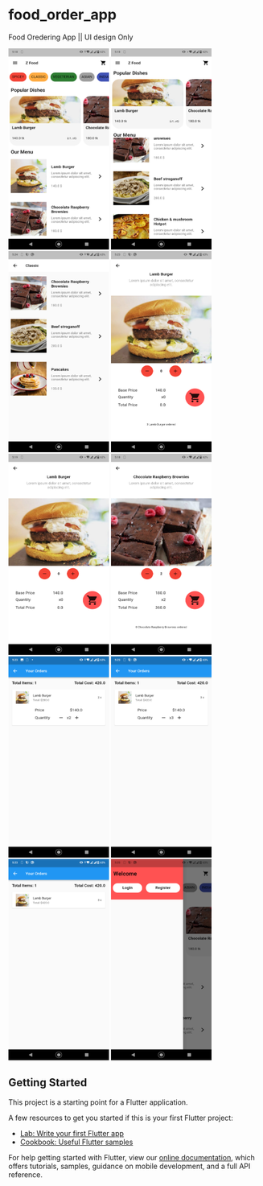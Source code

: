 # food_order_app

Food Oredering App || UI design Only
<p float="left">
<img src="https://raw.githubusercontent.com/ZRShamim/Food_Order_Flutter_App/main/screenshot/list1.png" width="200" height="400" />
<img src="https://raw.githubusercontent.com/ZRShamim/Food_Order_Flutter_App/main/screenshot/list2.png" width="200" height="400" />
<img src="https://raw.githubusercontent.com/ZRShamim/Food_Order_Flutter_App/main/screenshot/cat1.png" width="200" height="400" />
<img src="https://raw.githubusercontent.com/ZRShamim/Food_Order_Flutter_App/main/screenshot/foodDetails1.png" width="200" height="400" />
<img src="https://raw.githubusercontent.com/ZRShamim/Food_Order_Flutter_App/main/screenshot/foodDetails2..png" width="200" height="400" />
<img src="https://raw.githubusercontent.com/ZRShamim/Food_Order_Flutter_App/main/screenshot/foodDetails3.png" width="200" height="400" />
<img src="https://raw.githubusercontent.com/ZRShamim/Food_Order_Flutter_App/main/screenshot/cart1.png" width="200" height="400" />
<img src="https://raw.githubusercontent.com/ZRShamim/Food_Order_Flutter_App/main/screenshot/cart2.png" width="200" height="400" />
<img src="https://raw.githubusercontent.com/ZRShamim/Food_Order_Flutter_App/main/screenshot/cart3.png" width="200" height="400" />
<img src="https://raw.githubusercontent.com/ZRShamim/Food_Order_Flutter_App/main/screenshot/drawer.png" width="200" height="400" />

</p>


## Getting Started

This project is a starting point for a Flutter application.

A few resources to get you started if this is your first Flutter project:

- [Lab: Write your first Flutter app](https://flutter.dev/docs/get-started/codelab)
- [Cookbook: Useful Flutter samples](https://flutter.dev/docs/cookbook)

For help getting started with Flutter, view our
[online documentation](https://flutter.dev/docs), which offers tutorials,
samples, guidance on mobile development, and a full API reference.
